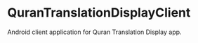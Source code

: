 QuranTranslationDisplayClient
=============================

Android client application for Quran Translation Display app.
